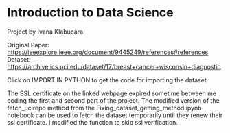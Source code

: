 # Introduction to Data Science
Project by Ivana Klabucara

Original Paper: https://ieeexplore.ieee.org/document/9445249/references#references
Dataset: https://archive.ics.uci.edu/dataset/17/breast+cancer+wisconsin+diagnostic

Click on IMPORT IN PYTHON to get the code for importing the dataset

The SSL certificate on the linked webpage expired sometime between me coding the first and second part of the project. The modified version of the fetch_ucirepo method from the Fixing_dataset_getting_method.ipynb notebook can be used to fetch the dataset temporarily until they renew their ssl certificate. I modified the function to skip ssl verification.
